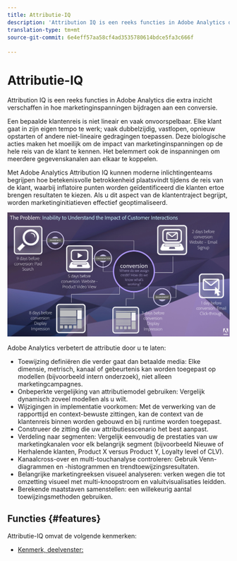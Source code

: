 ```yaml
---
title: Attributie-IQ
description: 'Attribution IQ is een reeks functies in Adobe Analytics die extra inzicht verschaffen in hoe marketinginspanningen bijdragen aan een conversie. '
translation-type: tm+mt
source-git-commit: 6e4eff57aa58cf4ad3535780614bdce5fa3c666f

---
```



# Attributie-IQ

Attribution IQ is een reeks functies in Adobe Analytics die extra inzicht verschaffen in hoe marketinginspanningen bijdragen aan een conversie.

Een bepaalde klantenreis is niet lineair en vaak onvoorspelbaar. Elke klant gaat in zijn eigen tempo te werk; vaak dubbelzijdig, vastlopen, opnieuw opstarten of andere niet-lineaire gedragingen toepassen. Deze biologische acties maken het moeilijk om de impact van marketinginspanningen op de hele reis van de klant te kennen. Het belemmert ook de inspanningen om meerdere gegevenskanalen aan elkaar te koppelen.

Met Adobe Analytics Attribution IQ kunnen moderne inlichtingenteams begrijpen hoe betekenisvolle betrokkenheid plaatsvindt tijdens de reis van de klant, waarbij inflatoire punten worden geïdentificeerd die klanten ertoe brengen resultaten te kiezen. Als u dit aspect van de klantentraject begrijpt, worden marketinginitiatieven effectief geoptimaliseerd.

![Attributie-IQ-probleem](c-panels/attribution/assets/attribution_iq_problem.png)

Adobe Analytics verbetert de attributie door u te laten:

* Toewijzing definiëren die verder gaat dan betaalde media: Elke dimensie, metrisch, kanaal of gebeurtenis kan worden toegepast op modellen (bijvoorbeeld intern onderzoek), niet alleen marketingcampagnes.
* Onbeperkte vergelijking van attributiemodel gebruiken: Vergelijk dynamisch zoveel modellen als u wilt.
* Wijzigingen in implementatie voorkomen: Met de verwerking van de rapporttijd en context-bewuste zittingen, kan de context van de klantenreis binnen worden gebouwd en bij runtime worden toegepast.
* Construeer de zitting die uw attributiesscenario het best aanpast.
* Verdeling naar segmenten: Vergelijk eenvoudig de prestaties van uw marketingkanalen voor elk belangrijk segment (bijvoorbeeld Nieuwe of Herhalende klanten, Product X versus Product Y, Loyalty level of CLV).
* Kanaalcross-over en multi-touchanalyse controleren: Gebruik Venn-diagrammen en -histogrammen en trendtoewijzingsresultaten.
* Belangrijke marketingreeksen visueel analyseren: verken wegen die tot omzetting visueel met multi-knoopstroom en valuitvisualisaties leidden.
* Berekende maatstaven samenstellen: een willekeurig aantal toewijzingsmethoden gebruiken.

## Functies {#features}

Attributie-IQ omvat de volgende kenmerken:

* [Kenmerk, deelvenster:](c-panels/attribution/attribution.md)
